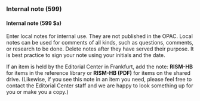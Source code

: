 ### Internal note (599)

#### Internal note (599 $a)
Enter local notes for internal use. They are not published in the OPAC. Local notes can be used for comments of all
kinds, such as questions, comments, or research to be done. Delete notes after they have served their purpose. It is
best practice to sign your note using your initials and the date.

If an item is held by the Editorial Center in Frankfurt, add the note: **RISM-HB** for items in the reference library
or **RISM-HB (PDF)** for items on the shared drive. (Likewise, if you see this note in an item you need, please feel
free to contact the Editorial Center staff and we are happy to look something up for you or make you a copy.)

